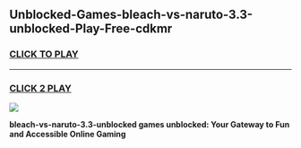 
## Unblocked-Games-bleach-vs-naruto-3.3-unblocked-Play-Free-cdkmr
<h3>
<a href="https://premium76.site?title=bleach-vs-naruto-3.3-unblocked&ref=12A">CLICK TO PLAY</a></h3>
<hr>

<h3>
<a href="https://premium76.site?title=bleach-vs-naruto-3.3-unblocked&ref=12A">CLICK 2 PLAY</a>
  
</h3>

<a href="https://premium76.site?title=bleach-vs-naruto-3.3-unblocked&ref=12A"><img src="https://clearcache.store/games.png"></a>


**bleach-vs-naruto-3.3-unblocked games unblocked: Your Gateway to Fun and Accessible Online Gaming**

